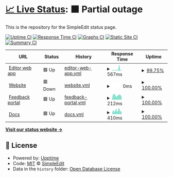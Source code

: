# [📈 Live Status](https://SimpleEdit.github.io/status): <!--live status--> **🟧 Partial outage**

This is the repository for the SimpleEdit status page.

[![Uptime CI](https://github.com/SimpleEdit/status/workflows/Uptime%20CI/badge.svg)](https://github.com/SimpleEdit/status/actions?query=workflow%3A%22Uptime+CI%22)
[![Response Time CI](https://github.com/SimpleEdit/status/workflows/Response%20Time%20CI/badge.svg)](https://github.com/SimpleEdit/status/actions?query=workflow%3A%22Response+Time+CI%22)
[![Graphs CI](https://github.com/SimpleEdit/status/workflows/Graphs%20CI/badge.svg)](https://github.com/SimpleEdit/status/actions?query=workflow%3A%22Graphs+CI%22)
[![Static Site CI](https://github.com/SimpleEdit/status/workflows/Static%20Site%20CI/badge.svg)](https://github.com/SimpleEdit/status/actions?query=workflow%3A%22Static+Site+CI%22)
[![Summary CI](https://github.com/SimpleEdit/status/workflows/Summary%20CI/badge.svg)](https://github.com/SimpleEdit/status/actions?query=workflow%3A%22Summary+CI%22)

<!--start: status pages-->
<!-- This summary is generated by Upptime (https://github.com/upptime/upptime) -->
<!-- Do not edit this manually, your changes will be overwritten -->
<!-- prettier-ignore -->
| URL | Status | History | Response Time | Uptime |
| --- | ------ | ------- | ------------- | ------ |
| <img alt="" src="https://favicons.githubusercontent.com/editor.simpleedit.repl.co" height="13"> [Editor web app](https://editor.simpleedit.repl.co) | 🟩 Up | [editor-web-app.yml](https://github.com/simpleedit/status/commits/HEAD/history/editor-web-app.yml) | <details><summary><img alt="Response time graph" src="./graphs/editor-web-app/response-time-week.png" height="20"> 567ms</summary><br><a href="https://SimpleEdit.github.io/status/history/editor-web-app"><img alt="Response time 417" src="https://img.shields.io/endpoint?url=https%3A%2F%2Fraw.githubusercontent.com%2Fsimpleedit%2Fstatus%2FHEAD%2Fapi%2Feditor-web-app%2Fresponse-time.json"></a><br><a href="https://SimpleEdit.github.io/status/history/editor-web-app"><img alt="24-hour response time 199" src="https://img.shields.io/endpoint?url=https%3A%2F%2Fraw.githubusercontent.com%2Fsimpleedit%2Fstatus%2FHEAD%2Fapi%2Feditor-web-app%2Fresponse-time-day.json"></a><br><a href="https://SimpleEdit.github.io/status/history/editor-web-app"><img alt="7-day response time 567" src="https://img.shields.io/endpoint?url=https%3A%2F%2Fraw.githubusercontent.com%2Fsimpleedit%2Fstatus%2FHEAD%2Fapi%2Feditor-web-app%2Fresponse-time-week.json"></a><br><a href="https://SimpleEdit.github.io/status/history/editor-web-app"><img alt="30-day response time 284" src="https://img.shields.io/endpoint?url=https%3A%2F%2Fraw.githubusercontent.com%2Fsimpleedit%2Fstatus%2FHEAD%2Fapi%2Feditor-web-app%2Fresponse-time-month.json"></a><br><a href="https://SimpleEdit.github.io/status/history/editor-web-app"><img alt="1-year response time 417" src="https://img.shields.io/endpoint?url=https%3A%2F%2Fraw.githubusercontent.com%2Fsimpleedit%2Fstatus%2FHEAD%2Fapi%2Feditor-web-app%2Fresponse-time-year.json"></a></details> | <details><summary><a href="https://SimpleEdit.github.io/status/history/editor-web-app">99.75%</a></summary><a href="https://SimpleEdit.github.io/status/history/editor-web-app"><img alt="All-time uptime 99.91%" src="https://img.shields.io/endpoint?url=https%3A%2F%2Fraw.githubusercontent.com%2Fsimpleedit%2Fstatus%2FHEAD%2Fapi%2Feditor-web-app%2Fuptime.json"></a><br><a href="https://SimpleEdit.github.io/status/history/editor-web-app"><img alt="24-hour uptime 100.00%" src="https://img.shields.io/endpoint?url=https%3A%2F%2Fraw.githubusercontent.com%2Fsimpleedit%2Fstatus%2FHEAD%2Fapi%2Feditor-web-app%2Fuptime-day.json"></a><br><a href="https://SimpleEdit.github.io/status/history/editor-web-app"><img alt="7-day uptime 99.75%" src="https://img.shields.io/endpoint?url=https%3A%2F%2Fraw.githubusercontent.com%2Fsimpleedit%2Fstatus%2FHEAD%2Fapi%2Feditor-web-app%2Fuptime-week.json"></a><br><a href="https://SimpleEdit.github.io/status/history/editor-web-app"><img alt="30-day uptime 99.70%" src="https://img.shields.io/endpoint?url=https%3A%2F%2Fraw.githubusercontent.com%2Fsimpleedit%2Fstatus%2FHEAD%2Fapi%2Feditor-web-app%2Fuptime-month.json"></a><br><a href="https://SimpleEdit.github.io/status/history/editor-web-app"><img alt="1-year uptime 99.91%" src="https://img.shields.io/endpoint?url=https%3A%2F%2Fraw.githubusercontent.com%2Fsimpleedit%2Fstatus%2FHEAD%2Fapi%2Feditor-web-app%2Fuptime-year.json"></a></details>
| <img alt="" src="https://favicons.githubusercontent.com/simpleedit.tk" height="13"> [Website](https://simpleedit.tk) | 🟥 Down | [website.yml](https://github.com/simpleedit/status/commits/HEAD/history/website.yml) | <details><summary><img alt="Response time graph" src="./graphs/website/response-time-week.png" height="20"> 0ms</summary><br><a href="https://SimpleEdit.github.io/status/history/website"><img alt="Response time 212" src="https://img.shields.io/endpoint?url=https%3A%2F%2Fraw.githubusercontent.com%2Fsimpleedit%2Fstatus%2FHEAD%2Fapi%2Fwebsite%2Fresponse-time.json"></a><br><a href="https://SimpleEdit.github.io/status/history/website"><img alt="24-hour response time 0" src="https://img.shields.io/endpoint?url=https%3A%2F%2Fraw.githubusercontent.com%2Fsimpleedit%2Fstatus%2FHEAD%2Fapi%2Fwebsite%2Fresponse-time-day.json"></a><br><a href="https://SimpleEdit.github.io/status/history/website"><img alt="7-day response time 0" src="https://img.shields.io/endpoint?url=https%3A%2F%2Fraw.githubusercontent.com%2Fsimpleedit%2Fstatus%2FHEAD%2Fapi%2Fwebsite%2Fresponse-time-week.json"></a><br><a href="https://SimpleEdit.github.io/status/history/website"><img alt="30-day response time 0" src="https://img.shields.io/endpoint?url=https%3A%2F%2Fraw.githubusercontent.com%2Fsimpleedit%2Fstatus%2FHEAD%2Fapi%2Fwebsite%2Fresponse-time-month.json"></a><br><a href="https://SimpleEdit.github.io/status/history/website"><img alt="1-year response time 212" src="https://img.shields.io/endpoint?url=https%3A%2F%2Fraw.githubusercontent.com%2Fsimpleedit%2Fstatus%2FHEAD%2Fapi%2Fwebsite%2Fresponse-time-year.json"></a></details> | <details><summary><a href="https://SimpleEdit.github.io/status/history/website">100.00%</a></summary><a href="https://SimpleEdit.github.io/status/history/website"><img alt="All-time uptime 99.39%" src="https://img.shields.io/endpoint?url=https%3A%2F%2Fraw.githubusercontent.com%2Fsimpleedit%2Fstatus%2FHEAD%2Fapi%2Fwebsite%2Fuptime.json"></a><br><a href="https://SimpleEdit.github.io/status/history/website"><img alt="24-hour uptime 100.00%" src="https://img.shields.io/endpoint?url=https%3A%2F%2Fraw.githubusercontent.com%2Fsimpleedit%2Fstatus%2FHEAD%2Fapi%2Fwebsite%2Fuptime-day.json"></a><br><a href="https://SimpleEdit.github.io/status/history/website"><img alt="7-day uptime 100.00%" src="https://img.shields.io/endpoint?url=https%3A%2F%2Fraw.githubusercontent.com%2Fsimpleedit%2Fstatus%2FHEAD%2Fapi%2Fwebsite%2Fuptime-week.json"></a><br><a href="https://SimpleEdit.github.io/status/history/website"><img alt="30-day uptime 100.00%" src="https://img.shields.io/endpoint?url=https%3A%2F%2Fraw.githubusercontent.com%2Fsimpleedit%2Fstatus%2FHEAD%2Fapi%2Fwebsite%2Fuptime-month.json"></a><br><a href="https://SimpleEdit.github.io/status/history/website"><img alt="1-year uptime 99.39%" src="https://img.shields.io/endpoint?url=https%3A%2F%2Fraw.githubusercontent.com%2Fsimpleedit%2Fstatus%2FHEAD%2Fapi%2Fwebsite%2Fuptime-year.json"></a></details>
| <img alt="" src="https://favicons.githubusercontent.com/simpleedit.canny.io" height="13"> [Feedback portal](https://simpleedit.canny.io) | 🟩 Up | [feedback-portal.yml](https://github.com/simpleedit/status/commits/HEAD/history/feedback-portal.yml) | <details><summary><img alt="Response time graph" src="./graphs/feedback-portal/response-time-week.png" height="20"> 212ms</summary><br><a href="https://SimpleEdit.github.io/status/history/feedback-portal"><img alt="Response time 490" src="https://img.shields.io/endpoint?url=https%3A%2F%2Fraw.githubusercontent.com%2Fsimpleedit%2Fstatus%2FHEAD%2Fapi%2Ffeedback-portal%2Fresponse-time.json"></a><br><a href="https://SimpleEdit.github.io/status/history/feedback-portal"><img alt="24-hour response time 322" src="https://img.shields.io/endpoint?url=https%3A%2F%2Fraw.githubusercontent.com%2Fsimpleedit%2Fstatus%2FHEAD%2Fapi%2Ffeedback-portal%2Fresponse-time-day.json"></a><br><a href="https://SimpleEdit.github.io/status/history/feedback-portal"><img alt="7-day response time 212" src="https://img.shields.io/endpoint?url=https%3A%2F%2Fraw.githubusercontent.com%2Fsimpleedit%2Fstatus%2FHEAD%2Fapi%2Ffeedback-portal%2Fresponse-time-week.json"></a><br><a href="https://SimpleEdit.github.io/status/history/feedback-portal"><img alt="30-day response time 1105" src="https://img.shields.io/endpoint?url=https%3A%2F%2Fraw.githubusercontent.com%2Fsimpleedit%2Fstatus%2FHEAD%2Fapi%2Ffeedback-portal%2Fresponse-time-month.json"></a><br><a href="https://SimpleEdit.github.io/status/history/feedback-portal"><img alt="1-year response time 490" src="https://img.shields.io/endpoint?url=https%3A%2F%2Fraw.githubusercontent.com%2Fsimpleedit%2Fstatus%2FHEAD%2Fapi%2Ffeedback-portal%2Fresponse-time-year.json"></a></details> | <details><summary><a href="https://SimpleEdit.github.io/status/history/feedback-portal">100.00%</a></summary><a href="https://SimpleEdit.github.io/status/history/feedback-portal"><img alt="All-time uptime 99.94%" src="https://img.shields.io/endpoint?url=https%3A%2F%2Fraw.githubusercontent.com%2Fsimpleedit%2Fstatus%2FHEAD%2Fapi%2Ffeedback-portal%2Fuptime.json"></a><br><a href="https://SimpleEdit.github.io/status/history/feedback-portal"><img alt="24-hour uptime 100.00%" src="https://img.shields.io/endpoint?url=https%3A%2F%2Fraw.githubusercontent.com%2Fsimpleedit%2Fstatus%2FHEAD%2Fapi%2Ffeedback-portal%2Fuptime-day.json"></a><br><a href="https://SimpleEdit.github.io/status/history/feedback-portal"><img alt="7-day uptime 100.00%" src="https://img.shields.io/endpoint?url=https%3A%2F%2Fraw.githubusercontent.com%2Fsimpleedit%2Fstatus%2FHEAD%2Fapi%2Ffeedback-portal%2Fuptime-week.json"></a><br><a href="https://SimpleEdit.github.io/status/history/feedback-portal"><img alt="30-day uptime 99.77%" src="https://img.shields.io/endpoint?url=https%3A%2F%2Fraw.githubusercontent.com%2Fsimpleedit%2Fstatus%2FHEAD%2Fapi%2Ffeedback-portal%2Fuptime-month.json"></a><br><a href="https://SimpleEdit.github.io/status/history/feedback-portal"><img alt="1-year uptime 99.94%" src="https://img.shields.io/endpoint?url=https%3A%2F%2Fraw.githubusercontent.com%2Fsimpleedit%2Fstatus%2FHEAD%2Fapi%2Ffeedback-portal%2Fuptime-year.json"></a></details>
| <img alt="" src="https://favicons.githubusercontent.com/simpleedit.gitbook.io" height="13"> [Docs](https://simpleedit.gitbook.io/docs) | 🟩 Up | [docs.yml](https://github.com/simpleedit/status/commits/HEAD/history/docs.yml) | <details><summary><img alt="Response time graph" src="./graphs/docs/response-time-week.png" height="20"> 410ms</summary><br><a href="https://SimpleEdit.github.io/status/history/docs"><img alt="Response time 478" src="https://img.shields.io/endpoint?url=https%3A%2F%2Fraw.githubusercontent.com%2Fsimpleedit%2Fstatus%2FHEAD%2Fapi%2Fdocs%2Fresponse-time.json"></a><br><a href="https://SimpleEdit.github.io/status/history/docs"><img alt="24-hour response time 299" src="https://img.shields.io/endpoint?url=https%3A%2F%2Fraw.githubusercontent.com%2Fsimpleedit%2Fstatus%2FHEAD%2Fapi%2Fdocs%2Fresponse-time-day.json"></a><br><a href="https://SimpleEdit.github.io/status/history/docs"><img alt="7-day response time 410" src="https://img.shields.io/endpoint?url=https%3A%2F%2Fraw.githubusercontent.com%2Fsimpleedit%2Fstatus%2FHEAD%2Fapi%2Fdocs%2Fresponse-time-week.json"></a><br><a href="https://SimpleEdit.github.io/status/history/docs"><img alt="30-day response time 378" src="https://img.shields.io/endpoint?url=https%3A%2F%2Fraw.githubusercontent.com%2Fsimpleedit%2Fstatus%2FHEAD%2Fapi%2Fdocs%2Fresponse-time-month.json"></a><br><a href="https://SimpleEdit.github.io/status/history/docs"><img alt="1-year response time 478" src="https://img.shields.io/endpoint?url=https%3A%2F%2Fraw.githubusercontent.com%2Fsimpleedit%2Fstatus%2FHEAD%2Fapi%2Fdocs%2Fresponse-time-year.json"></a></details> | <details><summary><a href="https://SimpleEdit.github.io/status/history/docs">100.00%</a></summary><a href="https://SimpleEdit.github.io/status/history/docs"><img alt="All-time uptime 100.00%" src="https://img.shields.io/endpoint?url=https%3A%2F%2Fraw.githubusercontent.com%2Fsimpleedit%2Fstatus%2FHEAD%2Fapi%2Fdocs%2Fuptime.json"></a><br><a href="https://SimpleEdit.github.io/status/history/docs"><img alt="24-hour uptime 100.00%" src="https://img.shields.io/endpoint?url=https%3A%2F%2Fraw.githubusercontent.com%2Fsimpleedit%2Fstatus%2FHEAD%2Fapi%2Fdocs%2Fuptime-day.json"></a><br><a href="https://SimpleEdit.github.io/status/history/docs"><img alt="7-day uptime 100.00%" src="https://img.shields.io/endpoint?url=https%3A%2F%2Fraw.githubusercontent.com%2Fsimpleedit%2Fstatus%2FHEAD%2Fapi%2Fdocs%2Fuptime-week.json"></a><br><a href="https://SimpleEdit.github.io/status/history/docs"><img alt="30-day uptime 100.00%" src="https://img.shields.io/endpoint?url=https%3A%2F%2Fraw.githubusercontent.com%2Fsimpleedit%2Fstatus%2FHEAD%2Fapi%2Fdocs%2Fuptime-month.json"></a><br><a href="https://SimpleEdit.github.io/status/history/docs"><img alt="1-year uptime 100.00%" src="https://img.shields.io/endpoint?url=https%3A%2F%2Fraw.githubusercontent.com%2Fsimpleedit%2Fstatus%2FHEAD%2Fapi%2Fdocs%2Fuptime-year.json"></a></details>

<!--end: status pages-->

[**Visit our status website →**](https://SimpleEdit.github.io/status)

## 📄 License

- Powered by: [Upptime](https://github.com/upptime/upptime)
- Code: [MIT](./LICENSE) © [SimpleEdit](https://simpleedit.github.io)
- Data in the `history` folder: [Open Database License](https://opendatacommons.org/licenses/odbl/1-0/)
